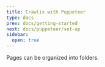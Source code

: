 ```yaml
---
title: Crawlix with Puppeteer
type: docs
prev: docs/getting-started
next: docs/puppeteer/set-up
sidebar:
  open: true
---
```


Pages can be organized into folders.
